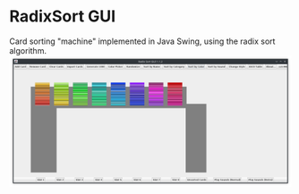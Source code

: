 # RadixSort GUI
Card sorting "machine" implemented in Java Swing, using the radix sort algorithm.
![alt text](https://raw.githubusercontent.com/ScriptedButton/RadixSort/master/GUIscreenshot.png)
